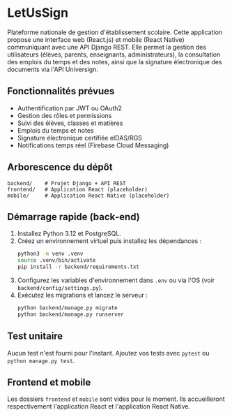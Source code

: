 # LetUsSign

Plateforme nationale de gestion d'établissement scolaire. Cette application
propose une interface web (React.js) et mobile (React Native) communiquant avec
une API Django REST. Elle permet la gestion des utilisateurs (élèves, parents,
enseignants, administrateurs), la consultation des emplois du temps et des
notes, ainsi que la signature électronique des documents via l'API Universign.

## Fonctionnalités prévues

- Authentification par JWT ou OAuth2
- Gestion des rôles et permissions
- Suivi des élèves, classes et matières
- Emplois du temps et notes
- Signature électronique certifiée eIDAS/RGS
- Notifications temps réel (Firebase Cloud Messaging)

## Arborescence du dépôt

```
backend/    # Projet Django + API REST
frontend/   # Application React (placeholder)
mobile/     # Application React Native (placeholder)
```

## Démarrage rapide (back‑end)

1. Installez Python 3.12 et PostgreSQL.
2. Créez un environnement virtuel puis installez les dépendances :
   ```bash
   python3 -m venv .venv
   source .venv/bin/activate
   pip install -r backend/requirements.txt
   ```
3. Configurez les variables d'environnement dans `.env` ou via l'OS
   (voir `backend/config/settings.py`).
4. Exécutez les migrations et lancez le serveur :
   ```bash
   python backend/manage.py migrate
   python backend/manage.py runserver
   ```

## Test unitaire

Aucun test n'est fourni pour l'instant. Ajoutez vos tests avec `pytest` ou
`python manage.py test`.

## Frontend et mobile

Les dossiers `frontend` et `mobile` sont vides pour le moment. Ils accueilleront
respectivement l'application React et l'application React Native.
